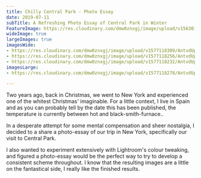```yaml
---
title: Chilly Central Park - Photo Essay
date: 2019-07-11
subTitle: A Refreshing Photo Essay of Central Park in Winter
FeatureImage: https://res.cloudinary.com/dmw0znxgj/image/upload/v1563013509/horizon.jpg
wideImage: true
largeImages: true
imagesWide:
- https://res.cloudinary.com/dmw0znxgj/image/upload/v1577118309/AntvdUploads/bird_wtqipz.jpg
- https://res.cloudinary.com/dmw0znxgj/image/upload/v1577118256/AntvdUploads/alice_llkrli.jpg
- https://res.cloudinary.com/dmw0znxgj/image/upload/v1577118232/AntvdUploads/Panoramic_o7wz9z.jpg
imagesLarge:
- https://res.cloudinary.com/dmw0znxgj/image/upload/v1577118278/AntvdUploads/shakespeare_ky66oy.jpg

---
```

Two years ago, back in Christmas, we went to New York and experienced one of the whitest Christmas' imaginable. For a little context, I live in Spain and as you can probably tell by the date this has been published, the temperature is currently between hot and black-smith-furnace..

In a desperate attempt for some mental compensation and sheer nostalgia, I decided to a share a photo-essay of our trip in New York, specifically our visit to Central Park.

I also wanted to experiment extensively with Lightroom's colour tweaking, and figured a photo-essay would be the perfect way to try to develop a consistent scheme throughout. I know that the resulting images are a little on the fantastical side, I really like the finished results.